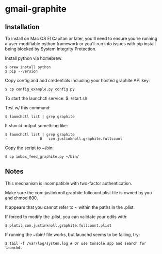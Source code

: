 gmail-graphite
==============

<!---
![Travis Status](https://api.travis-ci.org/jknoll/gmail-graphite.svg?branch=master)
-->

Installation
------------

To install on Mac OS El Capitan or later, you'll need to ensure you're running a user-modifiable python framework or you'll run into issues with pip install being blocked by System Integrity Protection.

Install python via homebrew:

    $ brew install python
    $ pip --version

Copy config and add credentials including your hosted graphite API key:

    $ cp config_example.py config.py

To start the launchctl service:
    $ ./start.sh

Test w/ this command:

    $ launchctl list | grep graphite

It should output something like:

    $ launchctl list | grep graphite
    -				0	com.justinknoll.graphite.fullcount

Copy the script to ~/bin:

    $ cp inbox_feed_graphite.py ~/bin/

Notes
-----

This mechanism is incompatible with two-factor authentication.

Make sure the com.justinknoll.graphite.fullcount.plist file is owned by you and chmod 600.

It appears that you cannot refer to ~ within the paths in the .plist.

If forced to modify the .plist, you can validate your edits with:

    $ plutil com.justinknoll.graphite.fullcount.plist

If running the ~/bin/ file works, but launchd seems to be failing, try:

    $ tail -f /var/log/system.log # Or use Console.app and search for launchd.
